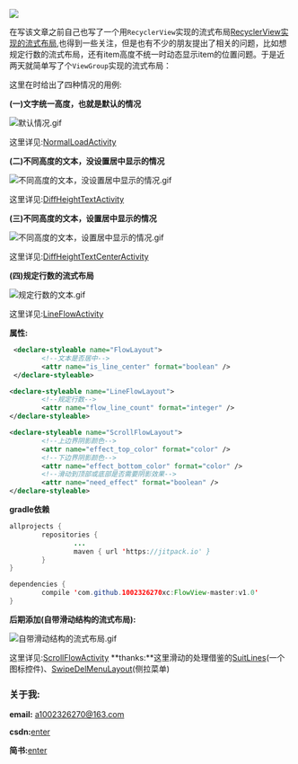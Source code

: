 [![](https://jitpack.io/v/1002326270xc/FlowView-master.svg)](https://jitpack.io/#1002326270xc/FlowView-master/v1.0)

在写该文章之前自己也写了一个用`RecyclerView`实现的流式布局[RecyclerView实现的流式布局](https://github.com/1002326270xc/LayoutManager-FlowLayout),也得到一些关注，但是也有不少的朋友提出了相关的问题，比如想规定行数的流式布局，还有item高度不统一时动态显示item的位置问题。于是近两天就简单写了个`ViewGroup`实现的流式布局：

这里在时给出了四种情况的用例:

**(一)文字统一高度，也就是默认的情况**

![默认情况.gif](https://github.com/1002326270xc/FlowView-master/blob/master/photos/基本.gif)

这里详见:[NormalLoadActivity](https://github.com/1002326270xc/FlowView-master/blob/master/app/src/main/java/com/single/flowlayout/NormalLoadActivity.java)


**(二)不同高度的文本，没设置居中显示的情况**

![不同高度的文本，没设置居中显示的情况.gif](https://github.com/1002326270xc/FlowView-master/blob/master/photos/不同高度的文本，没设置居中显示的情况.gif)

这里详见:[DiffHeightTextActivity](https://github.com/1002326270xc/FlowView-master/blob/master/app/src/main/java/com/single/flowlayout/DiffHeightTextActivity.java)


**(三)不同高度的文本，设置居中显示的情况**

![不同高度的文本，设置居中显示的情况.gif](https://github.com/1002326270xc/FlowView-master/blob/master/photos/不同高度的文本，设置居中显示的情况.gif)

这里详见:[DiffHeightTextCenterActivity](https://github.com/1002326270xc/FlowView-master/blob/master/app/src/main/java/com/single/flowlayout/DiffHeightTextCenterActivity.java)


**(四)规定行数的流式布局**

![规定行数的文本.gif](https://github.com/1002326270xc/FlowView-master/blob/master/photos/规定行数的文本.gif)

这里详见:[LineFlowActivity](https://github.com/1002326270xc/FlowView-master/blob/master/app/src/main/java/com/single/flowlayout/LineFlowActivity.java)

**属性:**
```xml
 <declare-styleable name="FlowLayout">
        <!--文本是否居中-->
        <attr name="is_line_center" format="boolean" />
 </declare-styleable>

<declare-styleable name="LineFlowLayout">
        <!--规定行数-->
        <attr name="flow_line_count" format="integer" />
</declare-styleable>

<declare-styleable name="ScrollFlowLayout">
        <!--上边界阴影颜色-->
        <attr name="effect_top_color" format="color" />
        <!--下边界阴影颜色-->
        <attr name="effect_bottom_color" format="color" />
        <!--滑动到顶部或底部是否需要阴影效果-->
        <attr name="need_effect" format="boolean" />
</declare-styleable>
```

**gradle依赖**
```java
allprojects {
        repositories {
                ...
                maven { url 'https://jitpack.io' }
        }
}

dependencies {
        compile 'com.github.1002326270xc:FlowView-master:v1.0'
}
```

**后期添加(自带滑动结构的流式布局):**

![自带滑动结构的流式布局.gif](https://github.com/1002326270xc/FlowView-master/blob/master/photos/自带滑动结构的流式布局.gif)

这里详见:[ScrollFlowActivity](https://github.com/1002326270xc/FlowView-master/blob/master/app/src/main/java/com/single/flowlayout/ScrollFlowActivity.java)
**thanks:**这里滑动的处理借鉴的[SuitLines](https://github.com/whataa/SuitLines)(一个图标控件)、[SwipeDelMenuLayout](https://github.com/mcxtzhang/SwipeDelMenuLayout)(侧拉菜单)

### 关于我:

**email:** a1002326270@163.com

**csdn:**[enter](http://blog.csdn.net/u010429219/article/details/72897017)

**简书:**[enter](http://www.jianshu.com/p/67c4bd0e2091)
